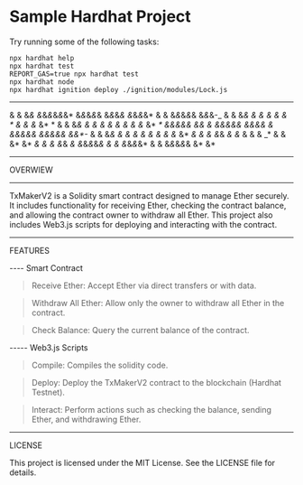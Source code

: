# Sample Hardhat Project
Try running some of the following tasks:

```shell
npx hardhat help
npx hardhat test
REPORT_GAS=true npx hardhat test
npx hardhat node
npx hardhat ignition deploy ./ignition/modules/Lock.js
```
***************************************************************************************************************
                                                                                                            
&       &   &*&         &*&*&*&*&*&*   &*&*&*&*&   &*&*&*&   &*&*&*&*   &       &  &*&*&*&*&   &*&*&-_
&       &   &*&             *&         &*          &     &   &       *  &       &  &*          &*     *
&       &   &*&             *&         &*          &     &   &          &       &  &*          &*    _*
&*&*&*&*&   &*&             *&         &*&*&*&*&   &*&*&*&   &          &*&*&*&*&  &*&*&*&*&   &*&*-_
&       &   &*&             *&         &*          &     &   &          &       &  &*          &*   *&
&       &   &*&             *&         &*          &     &   &      _*  &       &  &*          &*    *&
&       &   &*&             *&         &*&*&*&*&   &     &   &*&*&*&*   &       &  &*&*&*&*&   &*     &*


***************************************************************************************************************


OVERWIEW

*****************************************

TxMakerV2 is a Solidity smart contract designed to manage Ether securely. It includes functionality for receiving Ether, checking the contract balance, and allowing the contract owner to withdraw all Ether. This project also includes Web3.js scripts for deploying and interacting with the contract.


*****************************************

FEATURES

---- Smart Contract

> Receive Ether: Accept Ether via direct transfers or with data.

> Withdraw All Ether: Allow only the owner to withdraw all Ether in the contract.

> Check Balance: Query the current balance of the contract.

----- Web3.js Scripts

> Compile: Compiles the solidity code.

> Deploy: Deploy the TxMakerV2 contract to the blockchain (Hardhat Testnet).

> Interact: Perform actions such as checking the balance, sending Ether, and withdrawing Ether.


*****************************************

LICENSE

This project is licensed under the MIT License. See the LICENSE file for details.